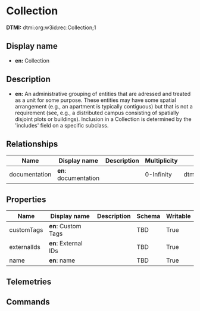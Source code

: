 # Collection
**DTMI:** dtmi:org:w3id:rec:Collection;1
## Display name
- **en:** Collection
## Description
- **en:** An administrative grouping of entities that are adressed and treated as a unit for some purpose. These entities may have some spatial arrangement (e.g., an apartment is typically contiguous) but that is not a requirement (see, e.g., a distributed campus consisting of spatially disjoint plots or buildings). Inclusion in a Collection is determined by the 'includes' field on a specific subclass.
## Relationships
|Name|Display name|Description|Multiplicity|Target|Properties|Writable|
|-|-|-|-|-|-|-|
|documentation|**en**: documentation||0-Infinity|dtmi:org:w3id:rec:Document;1||True|
## Properties
|Name|Display name|Description|Schema|Writable|
|-|-|-|-|-|
|customTags|**en**: Custom Tags||TBD|True|
|externalIds|**en**: External IDs||TBD|True|
|name|**en**: name||TBD|True|
## Telemetries
## Commands
